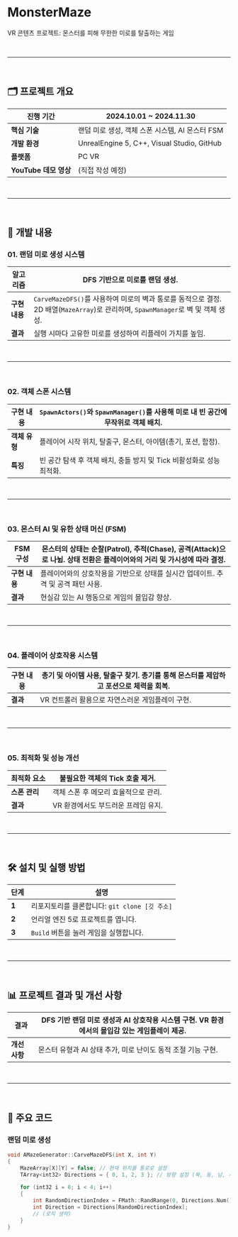 # MonsterMaze

VR 콘텐츠 프로젝트: 몬스터를 피해 무한한 미로를 탈출하는 게임

<br>

---

<br>

## 🗂️ **프로젝트 개요**

| **진행 기간**       | 2024.10.01 ~ 2024.11.30                |
|---------------------|---------------------------------------|
| **핵심 기술**       | 랜덤 미로 생성, 객체 스폰 시스템, AI 몬스터 FSM |
| **개발 환경**       | UnrealEngine 5, C++, Visual Studio, GitHub |
| **플랫폼**          | PC VR                                 |
| **YouTube 데모 영상** | (직접 작성 예정)                        |

<br>

---

<br>

## 📂 **개발 내용**

### **01. 랜덤 미로 생성 시스템**
| **알고리즘** | DFS 기반으로 미로를 랜덤 생성. |
|--------------|--------------------------------|
| **구현 내용** | `CarveMazeDFS()`를 사용하여 미로의 벽과 통로를 동적으로 결정. 2D 배열(`MazeArray`)로 관리하며, `SpawnManager`로 벽 및 객체 생성. |
| **결과**     | 실행 시마다 고유한 미로를 생성하여 리플레이 가치를 높임. |

<br>

---

<br>

### **02. 객체 스폰 시스템**
| **구현 내용** | `SpawnActors()`와 `SpawnManager()`를 사용해 미로 내 빈 공간에 무작위로 객체 배치. |
|---------------|-----------------------------------------------------------------------------------|
| **객체 유형** | 플레이어 시작 위치, 탈출구, 몬스터, 아이템(총기, 포션, 함정).                    |
| **특징**      | 빈 공간 탐색 후 객체 배치, 충돌 방지 및 Tick 비활성화로 성능 최적화.            |

<br>

---

<br>

### **03. 몬스터 AI 및 유한 상태 머신 (FSM)**
| **FSM 구성** | 몬스터의 상태는 순찰(Patrol), 추적(Chase), 공격(Attack)으로 나뉨. 상태 전환은 플레이어와의 거리 및 가시성에 따라 결정. |
|--------------|-----------------------------------------------------------------------------------------------------------------|
| **구현 내용** | 플레이어와의 상호작용을 기반으로 상태를 실시간 업데이트. 추격 및 공격 패턴 사용.                                 |
| **결과**     | 현실감 있는 AI 행동으로 게임의 몰입감 향상.                                                                     |

<br>

---

<br>

### **04. 플레이어 상호작용 시스템**
| **구현 내용** | 총기 및 아이템 사용, 탈출구 찾기. 총기를 통해 몬스터를 제압하고 포션으로 체력을 회복. |
|---------------|-------------------------------------------------------------------------------------|
| **결과**      | VR 컨트롤러 활용으로 자연스러운 게임플레이 구현.                                   |

<br>

---

<br>

### **05. 최적화 및 성능 개선**
| **최적화 요소** | 불필요한 객체의 Tick 호출 제거. |
|-----------------|--------------------------------|
| **스폰 관리**    | 객체 스폰 후 메모리 효율적으로 관리. |
| **결과**         | VR 환경에서도 부드러운 프레임 유지. |

<br>

---

<br>

## 🛠️ **설치 및 실행 방법**

| **단계**  | **설명**                                                   |
|-----------|-----------------------------------------------------------|
| **1**     | 리포지토리를 클론합니다: `git clone [깃 주소]`              |
| **2**     | 언리얼 엔진 5로 프로젝트를 엽니다.                         |
| **3**     | `Build` 버튼을 눌러 게임을 실행합니다.                     |

<br>

---

<br>

## 📊 **프로젝트 결과 및 개선 사항**

| **결과** | DFS 기반 랜덤 미로 생성과 AI 상호작용 시스템 구현. VR 환경에서의 몰입감 있는 게임플레이 제공. |
|----------|-------------------------------------------------------------------------------------------|
| **개선 사항** | 몬스터 유형과 AI 상태 추가, 미로 난이도 동적 조절 기능 구현.                             |

<br>

---

<br>

## 📂 **주요 코드**
### 랜덤 미로 생성
```cpp
void AMazeGenerator::CarveMazeDFS(int X, int Y)
{
    MazeArray[X][Y] = false; // 현재 위치를 통로로 설정
    TArray<int32> Directions = { 0, 1, 2, 3 }; // 방향 설정 (북, 동, 남, 서)

    for (int32 i = 0; i < 4; i++)
    {
        int RandomDirectionIndex = FMath::RandRange(0, Directions.Num() - 1);
        int Direction = Directions[RandomDirectionIndex];
        // (로직 생략)
    }
}
